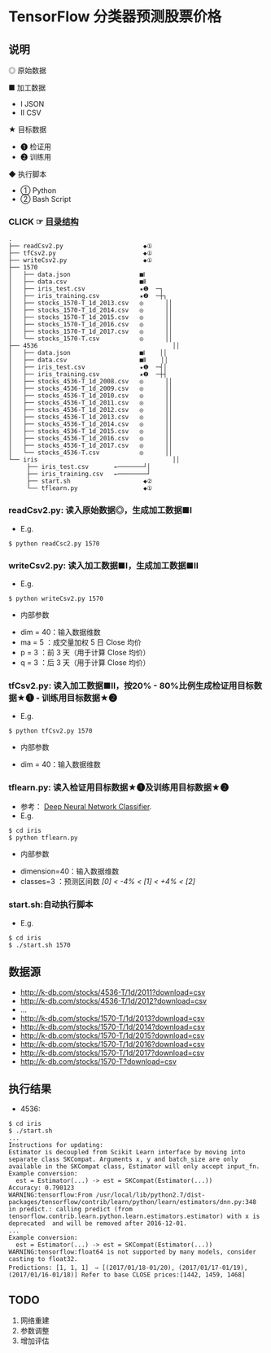 # TensorFlow 分类器预测股票价格

## 说明
◎ 原始数据

■ 加工数据
- Ⅰ JSON
- Ⅱ CSV

★ 目标数据
- ❶ 检证用
- ❷ 训练用

◆ 执行脚本
- ① Python
- ② Bash Script

### CLICK ☞ [目录结构](https://raw.githubusercontent.com/t126tank/zigui2/master/tf/sante/readme.md)

```
.
├── readCsv2.py                      ◆①
├── tfCsv2.py                        ◆①
├── writeCsv2.py                     ◆①
├── 1570
│   ├── data.json                   ■Ⅰ
│   ├── data.csv                    ■Ⅱ
│   ├── iris_test.csv               ★❶  ─┐
│   ├── iris_training.csv           ★❷  ─┼┐
│   ├── stocks_1570-T_1d_2013.csv   ◎      ││
│   ├── stocks_1570-T_1d_2014.csv   ◎      ││
│   ├── stocks_1570-T_1d_2015.csv   ◎      ││
│   ├── stocks_1570-T_1d_2016.csv   ◎      ││
│   ├── stocks_1570-T_1d_2017.csv   ◎      ││
│   └── stocks_1570-T.csv           ◎      ││
├── 4536                                     ││
│   ├── data.json                   ■Ⅰ    ││
│   ├── data.csv                    ■Ⅱ    ││
│   ├── iris_test.csv               ★❶  ─┤│
│   ├── iris_training.csv           ★❷  ─┼┤
│   ├── stocks_4536-T_1d_2008.csv   ◎      ││
│   ├── stocks_4536-T_1d_2009.csv   ◎      ││
│   ├── stocks_4536-T_1d_2010.csv   ◎      ││
│   ├── stocks_4536-T_1d_2011.csv   ◎      ││
│   ├── stocks_4536-T_1d_2012.csv   ◎      ││
│   ├── stocks_4536-T_1d_2013.csv   ◎      ││
│   ├── stocks_4536-T_1d_2014.csv   ◎      ││
│   ├── stocks_4536-T_1d_2015.csv   ◎      ││
│   ├── stocks_4536-T_1d_2016.csv   ◎      ││
│   ├── stocks_4536-T_1d_2017.csv   ◎      ││
│   └── stocks_4536-T.csv           ◎      ││
└── iris                                     ││
     ├── iris_test.csv       ←───────┘│
     ├── iris_training.csv   ←────────┘
     ├── start.sh                    ◆②
     └── tflearn.py                  ◆①
```

### **readCsv2.py**: 读入**原始数据◎**，生成**加工数据■Ⅰ**
  * E.g.

  ```
  $ python readCsc2.py 1570
  ```

### **writeCsv2.py**: 读入**加工数据■Ⅰ**，生成**加工数据■Ⅱ**
  * E.g.

  ```
  $ python writeCsv2.py 1570
  ```

  * 内部参数
- dim = 40：输入数据维数
- ma  = 5 ：成交量加权 5 日 Close 均价
- p   = 3 ：前 3 天（用于计算 Close 均价）
- q   = 3 ：后 3 天（用于计算 Close 均价）

### **tfCsv2.py**: 读入**加工数据■Ⅱ**，按**20%** - **80%**比例生成**检证用目标数据★❶** - **训练用目标数据★❷**
  * E.g.

  ```
  $ python tfCsv2.py 1570
  ```

  * 内部参数
- dim = 40：输入数据维数

### **tflearn.py**: 读入**检证用目标数据★❶**及**训练用目标数据★❷**
  * 参考： [Deep Neural Network Classifier](https://www.tensorflow.org/tutorials/tflearn/).
  * E.g.

  ```
  $ cd iris
  $ python tflearn.py
  ```

  * 内部参数
- dimension=40：输入数据维数
- classes=3 ：预测区间数 _[0] < -4% < [1] < +4% < [2]_

### **start.sh**:自动执行脚本
  * E.g.

  ```
  $ cd iris
  $ ./start.sh 1570
  ```

## 数据源

- http://k-db.com/stocks/4536-T/1d/2011?download=csv
- http://k-db.com/stocks/4536-T/1d/2012?download=csv
- ...
- http://k-db.com/stocks/1570-T/1d/2013?download=csv
- http://k-db.com/stocks/1570-T/1d/2014?download=csv
- http://k-db.com/stocks/1570-T/1d/2015?download=csv
- http://k-db.com/stocks/1570-T/1d/2016?download=csv
- http://k-db.com/stocks/1570-T/1d/2017?download=csv
- http://k-db.com/stocks/1570-T?download=csv


## 执行结果
  * 4536:

  ```
  $ cd iris
  $ ./start.sh 
  ...
  Instructions for updating:
  Estimator is decoupled from Scikit Learn interface by moving into
  separate class SKCompat. Arguments x, y and batch_size are only
  available in the SKCompat class, Estimator will only accept input_fn.
  Example conversion:
    est = Estimator(...) -> est = SKCompat(Estimator(...))
  Accuracy: 0.790123
  WARNING:tensorflow:From /usr/local/lib/python2.7/dist-packages/tensorflow/contrib/learn/python/learn/estimators/dnn.py:348 in predict.: calling predict (from tensorflow.contrib.learn.python.learn.estimators.estimator) with x is deprecated  and will be removed after 2016-12-01.
  ...
  Example conversion:
    est = Estimator(...) -> est = SKCompat(Estimator(...))
  WARNING:tensorflow:float64 is not supported by many models, consider casting to float32.
  Predictions: [1, 1, 1]　⇒ [(2017/01/18-01/20), (2017/01/17-01/19), (2017/01/16-01/18)] Refer to base CLOSE prices:[1442, 1459, 1468]
  ```

## TODO
1. 网络重建
2. 参数调整
3. 增加评估
